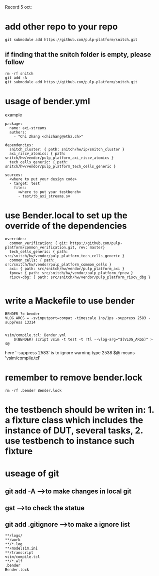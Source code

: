 Record 5 oct:
# add other repo to your repo
```
git submodule add https://github.com/pulp-platform/snitch.git
```

## if finding that the snitch folder is empty, please follow
```
rm -rf snitch
git add -A
git submodule add https://github.com/pulp-platform/snitch.git
``` 

# usage of bender.yml
example
```
package:
  name: axi-streams
  authors:
    - "Chi Zhang <chizhang@ethz.ch>"

dependencies:
  snitch_cluster: { path: snitch/hw/ip/snitch_cluster }
  axi_riscv_atomics: { path: snitch/hw/vendor/pulp_platform_axi_riscv_atomics }
  tech_cells_generic: { path: snitch/hw/vendor/pulp_platform_tech_cells_generic }

sources:
  <where to put your design code>
  - target: test
    files:
      <where to put your testbench>
      - test/tb_axi_streams.sv

```

# use Bender.local to set up the override of the dependencies
```
overrides:
  common_verification: { git: https://github.com/pulp-platform/common_verification.git, rev: master}
  tech_cells_generic: { path: src/snitch/hw/vendor/pulp_platform_tech_cells_generic }
  common_cells: { path: src/snitch/hw/vendor/pulp_platform_common_cells }
  axi: { path: src/snitch/hw/vendor/pulp_platform_axi }
  fpnew: { path: src/snitch/hw/vendor/pulp_platform_fpnew }
  riscv-dbg: { path: src/snitch/hw/vendor/pulp_platform_riscv_dbg }


```

# write a Mackefile to use bender
```
BENDER ?= bender
VLOG_ARGS = -svinputport=compat -timescale 1ns/1ps -suppress 2583 -suppress 13314


vsim/compile.tcl: Bender.yml
	$(BENDER) script vsim -t test -t rtl --vlog-arg="$(VLOG_ARGS)" > $@
```

here '-suppress 2583' is to ignore warning type 2538
$@ means 'vsim/compile.tcl'

# remember to remove bender.lock
```
rm -rf .bender Bender.lock
```

# the testbench should be writen in: 1. a fixture class which includes the instance of DUT, several tasks, 2. use testbench to instance such fixture

# useage of git
## git add -A -->to make changes in local git
## gst -->to check the statue
## git add .gitignore -->to make a ignore list
```
**/logs/
**/work
**/*.log
**/modelsim.ini
**/transcript
vsim/compile.tcl
**/*.wlf
.bender
Bender.lock
```
